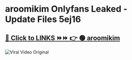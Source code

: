 
 # aroomikim Onlyfans Leaked - Update Files 5ej16

## <h2><a href="https://clipsfans.com/aroomikim&ref=git">🔗 Click to LINKS ⏩⏩ 👉 🟢 aroomikim </a></h2>

<a href="https://clipsfans.com/aroomikim&ref=git" rel="nofollow" data-target="animated-image.originalLink"><img src="https://i.ibb.co.com/xMMVF88/686577567.gif" alt="Viral Video Original" style="max-width: 100%; display: inline-block;" data-target="animated-image.originalImage"></a>

